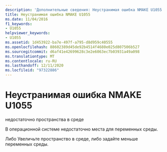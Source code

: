 ```yaml
---
description: 'Дополнительные сведения: Неустранимая ошибка NMAKE U1055'
title: Неустранимая ошибка NMAKE U1055
ms.date: 11/04/2016
f1_keywords:
- U1055
helpviewer_keywords:
- U1055
ms.assetid: 1d453922-ba7e-497f-a795-d8d959c40555
ms.openlocfilehash: 88602389d45de92b4514f4680e025d807506b527
ms.sourcegitcommit: d6af41e42699628c3e2e6063ec7b03931a49a098
ms.translationtype: MT
ms.contentlocale: ru-RU
ms.lasthandoff: 12/11/2020
ms.locfileid: "97322886"
---
```

# <a name="nmake-fatal-error-u1055"></a>Неустранимая ошибка NMAKE U1055

недостаточно пространства в среде

В операционной системе недостаточно места для переменных среды.

Либо Увеличьте пространство в среде, либо задайте меньше переменных среды.
